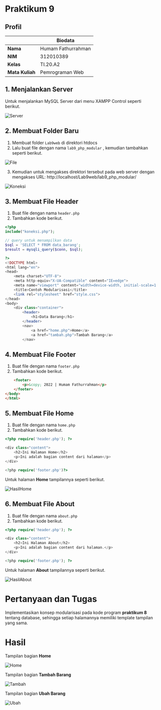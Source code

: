 # Praktikum 9

## Profil
| | Biodata |
| -------- | --- |
| **Nama** | Humam Fathurrahman |
| **NIM** | 312010389 |
| **Kelas** | TI.20.A2 |
| **Mata Kuliah** | Pemrograman Web |

## 1. Menjalankan Server

Untuk menjalankan MySQL Server dari menu XAMPP Control seperti berikut.

![Server](gambar/server.png)

## 2. Membuat Folder Baru

1. Membuat folder `Lab9web` di direktori htdocs
2. Lalu buat file dengan nama `lab9_php_modular` , kemudian tambahkan seperti berikut.

![File](gambar/file.png)

3. Kemudian untuk mengakses direktori tersebut pada web server dengan mengakses URL: http://localhost/Lab9web/lab9_php_modular/

![Koneksi](gambar/konek.png)

## 3. Membuat File Header

1. Buat file dengan nama `header.php`
2. Tambahkan kode berikut.

```php
<?php
include("koneksi.php");

// query untuk menampilkan data
$sql = 'SELECT * FROM data_barang';
$result = mysqli_query($conn, $sql);

?>
<!DOCTYPE html>
<html lang="en">
<head>
    <meta charset="UTF-8">
    <meta http-equiv="X-UA-Compatible" content="IE=edge">
    <meta name="viewport" content="width=device-width, initial-scale=1.0">
    <title>Contoh Modularisasi</title>
    <link rel="stylesheet" href="style.css">
</head>
<body>
    <div class="container">
        <header>
            <h1>Data Barang</h1>
        </header>
        <nav>
            <a href="home.php">Home</a>
            <a href="tambah.php">Tambah Barang</a>
        </nav>
```

## 4. Membuat File Footer

1. Buat file dengan nama `footer.php`
2. Tambahkan kode berikut.

```html
    <footer>
        <p>&copy; 2022 | Humam Fathurrahman</p>
    </footer>
</body>
</html>
```

## 5. Membuat File Home

1. Buat file dengan nama `home.php`
2. Tambahkan kode berikut.

```php
<?php require('header.php'); ?>

<div class="content">
    <h2>Ini Halaman Home</h2>
    <p>Ini adalah bagian content dari halaman</p>
</div>

<?php require('footer.php')?>
```

Untuk halaman **Home** tampilannya seperti berikut.

![HasilHome](gambar/hasilhome.png)

## 6. Membuat File About

1. Buat file dengan nama `about.php`
2. Tambahkan kode berikut.

```php
<?php require('header.php'); ?>

<div class="content">
    <h2>Ini Halaman About</h2>
    <p>Ini adalah bagian content dari halaman.</p>
</div>

<?php require('footer.php'); ?>
```

Untuk halaman **About** tampilannya seperti berikut.

![HasilAbout](gambar/hasilabout.png)

# Pertanyaan dan Tugas

Implementasikan konsep modularisasi pada kode program **praktikum 8** tentang database, sehingga setiap halamannya memiliki template tampilan yang sama.

# Hasil

Tampilan bagian **Home**

![Home](gambar/tampilanhome.png)

Tampilan bagian **Tambah Barang**

![Tambah](gambar/tampilantambah.png)

Tampilan bagian **Ubah Barang**

![Ubah](gambar/tampilanubah.png)